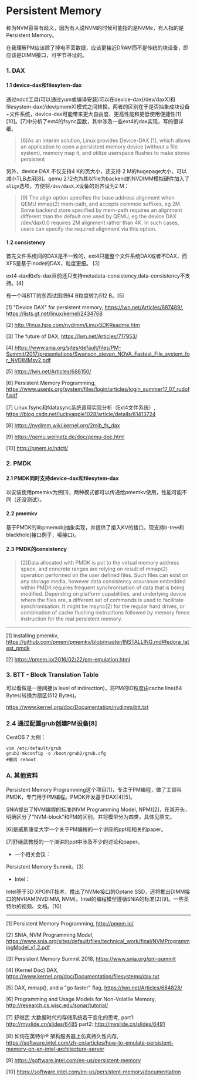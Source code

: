 # Persistent Memory

称为NVM容易有歧义，因为有人说NVM的时候可能指的是NVMe，有人指的是Persistent Memory。

在我理解PM应该除了掉电不丢数据，应该更接近DRAM而不是传统的块设备，即应该是DIMM接口，可字节寻址的。


### 1. DAX


#### 1.1 device-dax和filesytem-dax

通过ndctl工具(可以通过yum或编译安装)可以在device-dax(/dev/daxX)和filesystem-dax(/dev/pmemX)模式之间转换。两者的区别在于是否抽象成块设备+文件系统，device-dax可能带来更大自由度、更高性能和更低使用便捷性[1][10]。[7]中分析了ext4的fsync函数，其中涉及一些ext4的dax实现，写的很详细。

> [6]As an interim solution, Linux
provides Device-DAX [1], which allows an application to open a
persistent memory device (without a file system), memory map
it, and utilize userspace flushes to make stores persistent

另外，device DAX 不仅支持4 K的页大小，还支持 2 M的hugepage大小，可以减小TLB占用[8]。qemu 2.12也为其以file为backend的NVDIMM模拟硬件加入了`align`选项，方便将`/dev/daxX.X`设备的对齐设为2 M：

> [9] The align option specifies the base address alignment when QEMU mmap(2) mem-path, and accepts common suffixes, eg 2M. Some backend store specified by mem-path requires an alignment different than the default one used by QEMU, eg the device DAX /dev/dax0.0 requires 2M alignment rather than 4K. In such cases, users can specify the required alignment via this option.




#### 1.2 consistency

首先文件系统间的DAX是不一致的，ext4只能整个文件系统DAX或者不DAX，而XFS是基于inode的DAX，粒度更细。 [3]

ext4-dax和xfs-dax目前还只支持metadata-consistency,data-consistency不支持。[4]

有一个叫BTT的东西试图把64 B粒度转为512 B。[5]

[1] "Device DAX" for persistent memory, https://lwn.net/Articles/687489/, https://lists.gt.net/linux/kernel/2434768

[2] http://linux.hpe.com/nvdimm/LinuxSDKReadme.htm

[3] The future of DAX, https://lwn.net/Articles/717953/

[4] https://www.snia.org/sites/default/files/PM-Summit/2017/presentations/Swanson_steven_NOVA_Fastest_File_system_for_NVDIMMsv2.pdf

[5] https://lwn.net/Articles/686150/

[6] Persistent Memory Programming, https://www.usenix.org/system/files/login/articles/login_summer17_07_rudoff.pdf

[7] Linux fsync和fdatasync系统调用实现分析（Ext4文件系统）, https://blog.csdn.net/luckyapple1028/article/details/61413724

[8] https://nvdimm.wiki.kernel.org/2mib_fs_dax

[9] https://qemu.weilnetz.de/doc/qemu-doc.html

[10] http://pmem.io/ndctl/

### 2. PMDK

#### 2.1 PMDK同时支持device-dax和filesytem-dax

以安装使用pmemkv为例[1]，两种模式都可以传递给pmemkv使用，性能可能不同（还没测试）。

#### 2.2 pmemkv 

基于PMDK的libpmemobj抽象实现，并提供了接入KV的接口，现支持b-tree和blackhole(接口例子，哑接口)。


#### 2.3 PMDK的consistency

> [2]Data allocated with PMDK is put to the virtual memory address space, and concrete ranges are relying on result of mmap(2) operation performed on the user defined files. Such files can exist on any storage media, however data consistency assurance embedded within PMDK requires frequent synchronisation of data that is being modified. Depending on platform capabilities, and underlying device where the files are, a different set of commands is used to facilitate synchronisation. It might be msync(2) for the regular hard drives, or combination of cache flushing instructions followed by memory fence instruction for the real persistent memory.

----

[1] Installing pmemkv, https://github.com/pmem/pmemkv/blob/master/INSTALLING.md#fedora_latest_pmdk

[2] https://pmem.io/2016/02/22/pm-emulation.html

### 3. BTT - Block Translation Table

可以看做是一层间接(a level of indirection)，将PM的IO粒度由cache line(64 Bytes)转换为扇区(512 Bytes)。

https://www.kernel.org/doc/Documentation/nvdimm/btt.txt


### 2.4 通过配置grub创建PM设备[8]
CentOS 7 为例：
```
vim /etc/default/grub
grub2-mkconfig -o /boot/grub2/grub.cfg
#最后 reboot
```

### A. 其他资料

Persistent Memory Programming这个项目[1]，专注于PM编程，做了工具叫PMDK，专门用于PM编程。PMDK开发基于DAX[4][5]。


SNIA提出了NVM编程的标准(NVM Programming Model, NPM)[2]，在其开头，明确区分了"NVM-block"和PM的区别，并将模型分为四类，具体见原文。

[6]是威斯康星大学一个关于PM编程的一个讲座的ppt和相关的paper。

[7]舒继武教授的一个演讲的ppt中涉及不少的讨论和paper。

* 一个相关会议： 

Persistent Memory Summit。[3]

* Intel：

Intel基于3D XPOINT技术，推出了NVMe接口的Optane SSD，还将推出DIMM接口的NVRAM(NVDIMM, NVM)。Intel的编程模型遵循SNIA的标准[2][9]。一些英特尔的视频、文档。[10]

---

[1] Persistent Memory Programming, http://pmem.io/

[2] SNIA, NVM Programming Model, https://www.snia.org/sites/default/files/technical_work/final/NVMProgrammingModel_v1.2.pdf

[3] Persistent Memory Summit 2018, https://www.snia.org/pm-summit

[4] (Kernel Doc) DAX, https://www.kernel.org/doc/Documentation/filesystems/dax.txt

[5] DAX, mmap(), and a "go faster" flag, https://lwn.net/Articles/684828/

[6] Programming and Usage Models for Non-Volatile Memory, http://research.cs.wisc.edu/sonar/tutorial/

[7] 舒继武 大数据时代的存储系统若干变化的思考, part1: http://myslide.cn/slides/6485   part2: http://myslide.cn/slides/6491

[8] 如何在英特尔® 架构服务器上仿真持久性内存, https://software.intel.com/zh-cn/articles/how-to-emulate-persistent-memory-on-an-intel-architecture-server

[9] https://software.intel.com/en-us/persistent-memory

[10] https://software.intel.com/en-us/persistent-memory/documentation